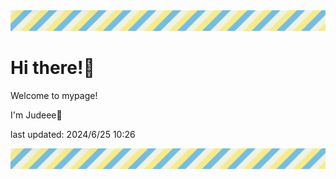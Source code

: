 <!-- Header image -->
<img src="./pokemon/pokemon_30.png" width="1000">

# Hi there!👋

Welcome to mypage!

I'm Judeee🐷

last updated: 2024/6/25 10:26

<!-- Footer image -->
<img src="./pokemon/pokemon_30.png" width="1000">
